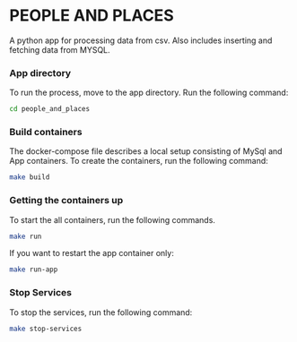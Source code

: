 # PEOPLE AND PLACES

A python app for processing data from csv. Also includes inserting and fetching data from MYSQL.

### App directory 
To run the process, move to the app directory.
Run the following command:
```bash
cd people_and_places
```

### Build containers
The docker-compose file describes a local setup consisting of MySql and App containers.
To create the containers, run the following command:
```bash
make build
```

### Getting the containers up
To start the all containers, run the following commands.
```bash
make run
```

If you want to restart the app container only:
```bash
make run-app
```

### Stop Services
To stop the services, run the following command:
```bash
make stop-services
```